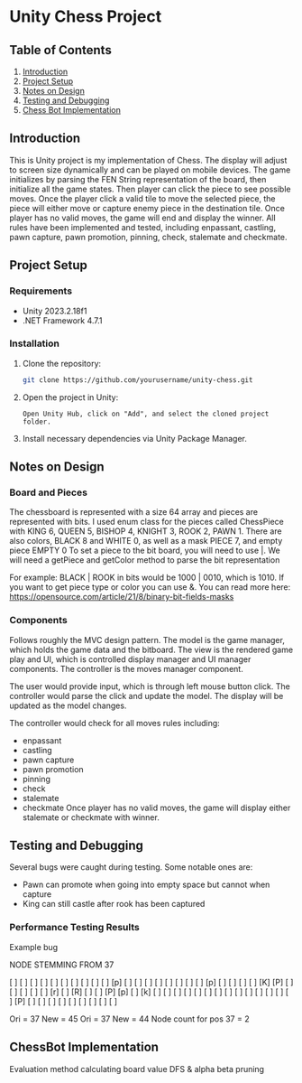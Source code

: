 # Unity Chess Project

## Table of Contents
1. [Introduction](#introduction)
2. [Project Setup](#project-setup)
3. [Notes on Design](#notes-on-design)
4. [Testing and Debugging](#testing-and-debugging)
5. [Chess Bot Implementation](#chessbot-implementation)

## Introduction
This is Unity project is my implementation of Chess. 
The display will adjust to screen size dynamically and can be played on mobile devices. 
The game initializes by parsing the FEN String representation of the board, then initialize all the game states. 
Then player can click the piece to see possible moves. 
Once the player click a valid tile to move the selected piece, the piece will either move or capture enemy piece in the destination tile. 
Once player has no valid moves, the game will end and display the winner.
All rules have been implemented and tested, including enpassant, castling, pawn capture, pawn promotion, pinning, check, stalemate and checkmate.

## Project Setup

### Requirements
- Unity 2023.2.18f1
- .NET Framework 4.7.1

### Installation
1. Clone the repository:
    ```bash
    git clone https://github.com/yourusername/unity-chess.git
    ```
2. Open the project in Unity:
    ```plaintext
    Open Unity Hub, click on "Add", and select the cloned project folder.
    ```
3. Install necessary dependencies via Unity Package Manager.

## Notes on Design

### Board and Pieces
The chessboard is represented with a size 64 array and pieces are represented with bits. 
I used enum class for the pieces called ChessPiece with KING 6, QUEEN 5, BISHOP 4, KNIGHT 3, ROOK 2, PAWN 1.
There are also colors, BLACK 8 and WHITE 0, as well as a mask PIECE 7, and empty piece EMPTY 0
To set a piece to the bit board, you will need to use |. We will need a getPiece and getColor method to parse the bit representation

For example: 
BLACK | ROOK in bits would be 1000 | 0010, which is 1010. If you want to get piece type or color you can use &.
You can read more here: https://opensource.com/article/21/8/binary-bit-fields-masks

### Components
Follows roughly the MVC design pattern. 
The model is the game manager, which holds the game data and the bitboard.
The view is the rendered game play and UI, which is controlled display manager and UI manager components.
The controller is the moves manager component. 

The user would provide input, which is through left mouse button click.
The controller would parse the click and update the model. 
The display will be updated as the model changes.

The controller would check for all moves rules including:
- enpassant
- castling
- pawn capture
- pawn promotion
- pinning
- check
- stalemate
- checkmate
Once player has no valid moves, the game will display either stalemate or checkmate with winner.

## Testing and Debugging
Several bugs were caught during testing. Some notable ones are:
- Pawn can promote when going into empty space but cannot when capture
- King can still castle after rook has been captured

### Performance Testing Results
Example bug

NODE STEMMING FROM 37

[ ] [ ] [ ] [ ] [ ] [ ] [ ] [ ] 
[ ] [ ] [p] [ ] [ ] [ ] [ ] [ ] 
[ ] [ ] [ ] [p] [ ] [ ] [ ] [ ] 
[K] [P] [ ] [ ] [ ] [ ] [ ] [r] 
[ ] [R] [ ] [ ] [P] [p] [ ] [k] 
[ ] [ ] [ ] [ ] [ ] [ ] [ ] [ ] 
[ ] [ ] [ ] [ ] [ ] [ ] [P] [ ] 
[ ] [ ] [ ] [ ] [ ] [ ] [ ] [ ] 

Ori = 37 New = 45
Ori = 37 New = 44
Node count for pos 37 = 2

## ChessBot Implementation
Evaluation method calculating board value
DFS & alpha beta pruning


